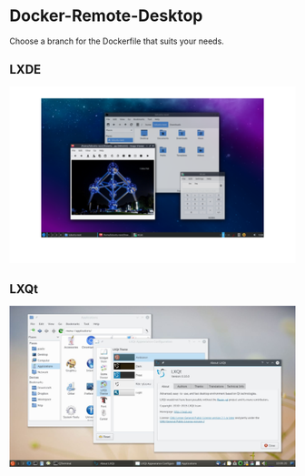 # Docker-Remote-Desktop

Choose a branch for the Dockerfile that suits your needs.

## LXDE
![](lxde-1.png)

## LXQt
![](lxqt-1.png)
